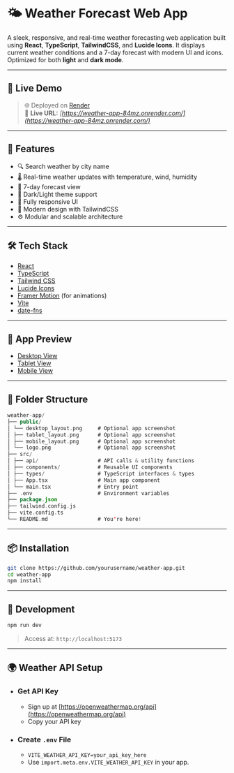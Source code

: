 # 🌤️ Weather Forecast Web App

A sleek, responsive, and real-time weather forecasting web application built using **React**, **TypeScript**, **TailwindCSS**, and **Lucide Icons**. It displays current weather conditions and a 7-day forecast with modern UI and icons. Optimized for both **light** and **dark mode**.

---

## 🔗 Live Demo

> 🌐 Deployed on [Render](https://render.com)  
> 🔗 **Live URL:** _[https://weather-app-84mz.onrender.com/](https://weather-app-84mz.onrender.com/)_

---

## 🚀 Features

- 🔍 Search weather by city name
- 🌡️ Real-time weather updates with temperature, wind, humidity
- 📅 7-day forecast view
- 🌙 Dark/Light theme support
- 📱 Fully responsive UI
- 🎨 Modern design with TailwindCSS
- ⚙️ Modular and scalable architecture

---

## 🛠️ Tech Stack

- [React](https://reactjs.org/)
- [TypeScript](https://www.typescriptlang.org/)
- [Tailwind CSS](https://tailwindcss.com/)
- [Lucide Icons](https://lucide.dev/)
- [Framer Motion](https://www.framer.com/motion/) (for animations)
- [Vite](https://vitejs.dev/)
- [date-fns](https://date-fns.org/)

---

## 📸 App Preview

- [Desktop View](./public/desktop_layout.png)
- [Tablet View](./public/tablet_layout.png)
- [Mobile View](./public/mobile_layout.png)

---

## 📁 Folder Structure

```kotlin
weather-app/
├── public/
│ └── desktop_layout.png     # Optional app screenshot
│ ├── tablet_layout.png      # Optional app screenshot
│ ├── mobile_layout.png      # Optional app screenshot
│ └── logo.png               # Optional app screenshot
├── src/
│ ├── api/                   # API calls & utility functions
│ ├── components/            # Reusable UI components
│ ├── types/                 # TypeScript interfaces & types
│ ├── App.tsx                # Main app component
│ └── main.tsx               # Entry point
├── .env                     # Environment variables
├── package.json
├── tailwind.config.js
├── vite.config.ts
└── README.md                # You're here!
```

---

## 📦 Installation

```bash
git clone https://github.com/yourusername/weather-app.git
cd weather-app
npm install
```

---

## 🔧 Development

```bash
npm run dev
```
> Access at: ```http://localhost:5173```

---

## 🌍 Weather API Setup

- ### Get API Key
  - Sign up at [https://openweathermap.org/api](https://openweathermap.org/api)
  - Copy your API key
    
- ### Create ```.env``` File
  - ```VITE_WEATHER_API_KEY=your_api_key_here```
  - Use ```import.meta.env.VITE_WEATHER_API_KEY``` in your app.
